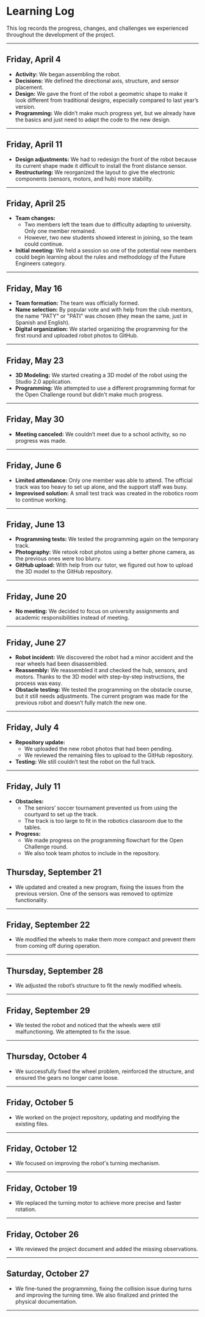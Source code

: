# Learning Log

This log records the progress, changes, and challenges we experienced throughout the development of the project.

---

## Friday, April 4

- **Activity:** We began assembling the robot.  
- **Decisions:** We defined the directional axis, structure, and sensor placement.  
- **Design:** We gave the front of the robot a geometric shape to make it look different from traditional designs, especially compared to last year’s version.  
- **Programming:** We didn’t make much progress yet, but we already have the basics and just need to adapt the code to the new design.

---

## Friday, April 11

- **Design adjustments:** We had to redesign the front of the robot because its current shape made it difficult to install the front distance sensor.
- **Restructuring:** We reorganized the layout to give the electronic components (sensors, motors, and hub) more stability.

---

## Friday, April 25

- **Team changes:**  
  - Two members left the team due to difficulty adapting to university. Only one member remained.  
  - However, two new students showed interest in joining, so the team could continue.  
- **Initial meeting:** We held a session so one of the potential new members could begin learning about the rules and methodology of the Future Engineers category.

---

## Friday, May 16

- **Team formation:** The team was officially formed.  
- **Name selection:** By popular vote and with help from the club mentors, the name "PATY" or "PATI" was chosen (they mean the same, just in Spanish and English).  
- **Digital organization:** We started organizing the programming for the first round and uploaded robot photos to GitHub.

---

## Friday, May 23

- **3D Modeling:** We started creating a 3D model of the robot using the Studio 2.0 application.  
- **Programming:** We attempted to use a different programming format for the Open Challenge round but didn't make much progress.

---

## Friday, May 30

- **Meeting canceled:** We couldn’t meet due to a school activity, so no progress was made.

---

## Friday, June 6

- **Limited attendance:** Only one member was able to attend. The official track was too heavy to set up alone, and the support staff was busy.  
- **Improvised solution:** A small test track was created in the robotics room to continue working.

---

## Friday, June 13

- **Programming tests:** We tested the programming again on the temporary track.  
- **Photography:** We retook robot photos using a better phone camera, as the previous ones were too blurry.  
- **GitHub upload:** With help from our tutor, we figured out how to upload the 3D model to the GitHub repository.

---

## Friday, June 20

- **No meeting:** We decided to focus on university assignments and academic responsibilities instead of meeting.

---

## Friday, June 27

- **Robot incident:** We discovered the robot had a minor accident and the rear wheels had been disassembled.  
- **Reassembly:** We reassembled it and checked the hub, sensors, and motors. Thanks to the 3D model with step-by-step instructions, the process was easy.  
- **Obstacle testing:** We tested the programming on the obstacle course, but it still needs adjustments. The current program was made for the previous robot and doesn’t fully match the new one.

---

## Friday, July 4

- **Repository update:**  
  - We uploaded the new robot photos that had been pending.  
  - We reviewed the remaining files to upload to the GitHub repository.  
- **Testing:** We still couldn’t test the robot on the full track.

---

## Friday, July 11

- **Obstacles:**  
  - The seniors’ soccer tournament prevented us from using the courtyard to set up the track.  
  - The track is too large to fit in the robotics classroom due to the tables.  
- **Progress:**  
  - We made progress on the programming flowchart for the Open Challenge round.  
  - We also took team photos to include in the repository.

## Thursday, September 21

- We updated and created a new program, fixing the issues from the previous version. One of the sensors was removed to optimize functionality.
 --- 
 
## Friday, September 22
- We modified the wheels to make them more compact and prevent them from coming off during operation.
---

## Thursday, September 28
- We adjusted the robot’s structure to fit the newly modified wheels.
---

## Friday, September 29
- We tested the robot and noticed that the wheels were still malfunctioning. We attempted to fix the issue.
---

## Thursday, October 4
- We successfully fixed the wheel problem, reinforced the structure, and ensured the gears no longer came loose.
---

## Friday, October 5
- We worked on the project repository, updating and modifying the existing files.
---

## Friday, October 12
- We focused on improving the robot's turning mechanism.
---

## Friday, October 19
- We replaced the turning motor to achieve more precise and faster rotation.
---
## Friday, October 26
- We reviewed the project document and added the missing observations.
---
## Saturday, October 27
- We fine-tuned the programming, fixing the collision issue during turns and improving the turning time. We also finalized and printed the physical documentation.
---

